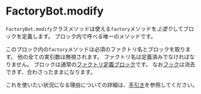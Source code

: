 # FactoryBot.modify

`FactoryBot.modify`クラスメソッドは使える`factory`メソッドを*上塗り*してブロックを定義します。
ブロック内で呼べる唯一のメソッドです。

このブロック内の`factory`メソッドは必須のファクトリ名とブロックを取ります。
他の全ての実引数は無視されます。
ファクトリ名は定義済みでなければなりません。
ブロックは通常の[ファクトリ定義ブロック](factory.html)です。
なお[フック](hooks.html)は消去できず、合わさったままになります。

これを使いたい状況になる理由についての詳細は、[手引き](../modifying-factories/summary.html)を参照してください。
